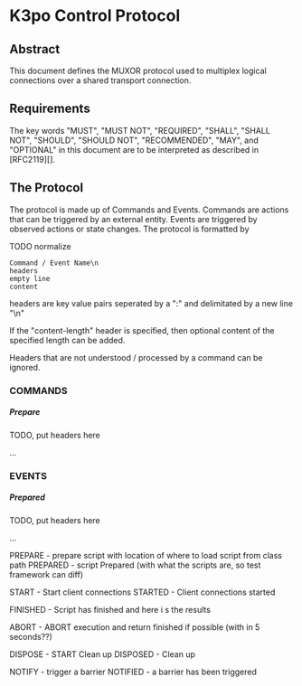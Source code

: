 # K3po Control Protocol

## Abstract

This document defines the MUXOR protocol used to multiplex logical connections over a shared transport connection.

## Requirements
The key words "MUST", "MUST NOT", "REQUIRED", "SHALL", "SHALL NOT", "SHOULD", "SHOULD NOT", "RECOMMENDED", "MAY",
and "OPTIONAL" in this document are to be interpreted as described in [RFC2119][].

## The Protocol

The protocol is made up of Commands and Events.  Commands are actions that can be triggered by an external entity.
Events are triggered by observed actions or state changes.  The protocol is formatted by

TODO normalize

```
Command / Event Name\n
headers
empty line
content

```

headers are key value pairs seperated by a ":" and delimitated by a new line "\n"

If the "content-length" header is specified, then optional content of the specified length can be added.

Headers that are not understood / processed by a command can be ignored.

### COMMANDS 


##### Prepare

TODO, put headers here

...

#####  


### EVENTS

##### Prepared

TODO, put headers here

...


PREPARE - prepare script with location of where to load script from class path
PREPARED - script Prepared (with what the scripts are, so test framework can diff)

START - Start client connections
STARTED - Client connections started 

FINISHED - Script has finished and here i s the results

ABORT - ABORT execution and return finished if possible (with in 5 seconds??)

DISPOSE - START Clean up
DISPOSED - Clean up

NOTIFY - trigger a barrier
NOTIFIED - a barrier has been triggered 
